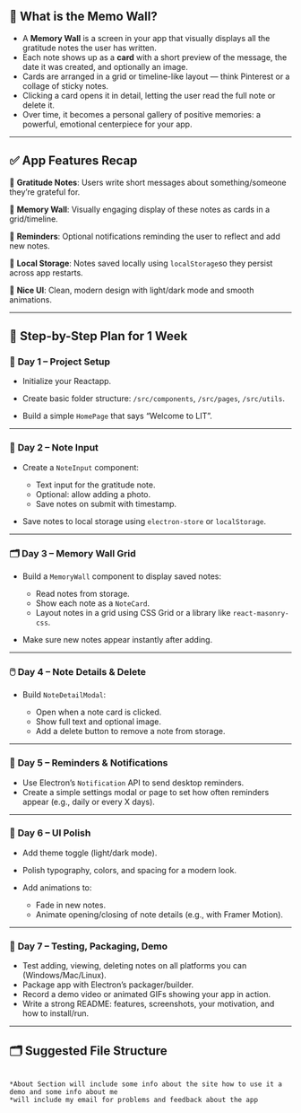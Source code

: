## 🌟 What is the Memo Wall?

* A **Memory Wall** is a screen in your app that visually displays all the gratitude notes the user has written.
* Each note shows up as a **card** with a short preview of the message, the date it was created, and optionally an image.
* Cards are arranged in a grid or timeline-like layout — think Pinterest or a collage of sticky notes.
* Clicking a card opens it in detail, letting the user read the full note or delete it.
* Over time, it becomes a personal gallery of positive memories: a powerful, emotional centerpiece for your app.

---

## ✅ App Features Recap

🔹 **Gratitude Notes**:
Users write short messages about something/someone they’re grateful for.

🔹 **Memory Wall**:
Visually engaging display of these notes as cards in a grid/timeline.

🔹 **Reminders**:
Optional notifications reminding the user to reflect and add new notes.

🔹 **Local Storage**:
Notes saved locally using `localStorage`so they persist across app restarts.

🔹 **Nice UI**:
Clean, modern design with light/dark mode and smooth animations.

---

## 📅 Step-by-Step Plan for 1 Week

### 🔎 **Day 1 – Project Setup**

* Initialize your Reactapp.

* Create basic folder structure:
  `/src/components`, `/src/pages`, `/src/utils`.

* Build a simple `HomePage` that says “Welcome to LIT”.

---

### 📝 **Day 2 – Note Input**

* Create a `NoteInput` component:

  * Text input for the gratitude note.
  * Optional: allow adding a photo.
  * Save notes on submit with timestamp.
* Save notes to local storage using `electron-store` or `localStorage`.

---

### 🗂️ **Day 3 – Memory Wall Grid**

* Build a `MemoryWall` component to display saved notes:

  * Read notes from storage.
  * Show each note as a `NoteCard`.
  * Layout notes in a grid using CSS Grid or a library like `react-masonry-css`.
* Make sure new notes appear instantly after adding.

---

### 🖱️ **Day 4 – Note Details & Delete**

* Build `NoteDetailModal`:

  * Open when a note card is clicked.
  * Show full text and optional image.
  * Add a delete button to remove a note from storage.

---

### 🔔 **Day 5 – Reminders & Notifications**

* Use Electron’s `Notification` API to send desktop reminders.
* Create a simple settings modal or page to set how often reminders appear (e.g., daily or every X days).

---

### 🎨 **Day 6 – UI Polish**

* Add theme toggle (light/dark mode).
* Polish typography, colors, and spacing for a modern look.
* Add animations to:

  * Fade in new notes.
  * Animate opening/closing of note details (e.g., with Framer Motion).
---

### 🧪 **Day 7 – Testing, Packaging, Demo**

* Test adding, viewing, deleting notes on all platforms you can (Windows/Mac/Linux).
* Package app with Electron’s packager/builder.
* Record a demo video or animated GIFs showing your app in action.
* Write a strong README: features, screenshots, your motivation, and how to install/run.

---

## 🗂️ Suggested File Structure

```

*About Section will include some info about the site how to use it a demo and some info about me
*will include my email for problems and feedback about the app
